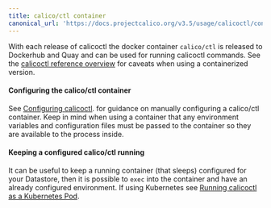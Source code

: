 ```yaml
---
title: calico/ctl container
canonical_url: 'https://docs.projectcalico.org/v3.5/usage/calicoctl/container'
---
```


With each release of calicoctl the docker container `calico/ctl` is released to
Dockerhub and Quay and can be used for running calicoctl commands.
See the
[calicoctl reference overview]({{site.baseurl}}/{{page.version}}/reference/calicoctl/)
for caveats when using a containerized version.

#### Configuring the calico/ctl container

See [Configuring calicoctl]({{site.baseurl}}/{{page.version}}/reference/calicoctl/setup).
for guidance on manually configuring a calico/ctl container.  Keep in mind
when using a container that any environment variables and configuration files
must be passed to the container so they are available to the process inside.

#### Keeping a configured calico/ctl running

It can be useful to keep a running container (that sleeps) configured
for your Datastore, then it is possible to `exec` into the container and
have an already configured environment.  If using Kubernetes see
[Running calicoctl as a Kubernetes Pod]({{site.baseurl}}/{{page.version}}/getting-started/kubernetes/tutorials/using-calicoctl).
